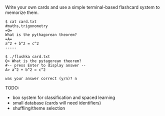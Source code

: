 Write your own cards and use a simple terminal-based flashcard system to memorize them.

```console
$ cat card.txt
#maths,trigonometry
=Q=
What is the pythagorean theorem?
=A=
a^2 + b^2 = c^2
-----

$ ./flushka card.txt
Q> What is the pytagorean theorem?
#-- press Enter to display answer --
A> a^2 + b^2 = c^2

was your answer correct (y/n)? n
```

TODO:

* box system for classification and spaced learning
* small database (cards will need identifiers)
* shuffling/theme selection
